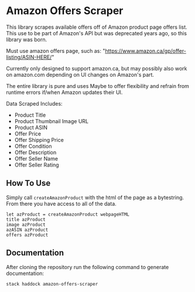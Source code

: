 # Amazon Offers Scraper

This library scrapes available offers off of Amazon product page offers list. This use to be part of Amazon's API but was deprecated years ago, so this library was born.

Must use amazon offers page, such as: "https://www.amazon.ca/gp/offer-listing/ASIN-HERE/"

Currently only designed to support amazon.ca, but may possibly also work on amazon.com depending on UI changes on Amazon's part.

The entire library is pure and uses Maybe to offer flexibility and refrain from runtime errors if/when Amazon updates their UI.

Data Scraped Includes:
- Product Title
- Product Thumbnail Image URL
- Product ASIN
- Offer Price
- Offer Shipping Price
- Offer Condition
- Offer Description
- Offer Seller Name
- Offer Seller Rating

## How To Use

Simply call `createAmazonProduct` with the html of the page as a bytestring. From there you have access to all of the data.
```
let azProduct = createAmazonProduct webpageHTML
title azProduct
image azProduct
azASIN azProduct
offers azProduct
```

## Documentation

After cloning the repository run the following command to generate documentation:
```
stack haddock amazon-offers-scraper 
```
